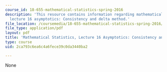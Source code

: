 ```yaml
---
course_id: 18-655-mathematical-statistics-spring-2016
description: 'This resource contains information regarding mathematical statistics,
  lecture 16 asymptotics: Consistency and delta method.'
file_location: /coursemedia/18-655-mathematical-statistics-spring-2016/2ca793c6ea6c4a6fece39c0da3440ba2_MIT18_655S16_LecNote16.pdf
file_type: application/pdf
layout: pdf
title: 'Mathematical Statistics, Lecture 16 Asymptotics: Consistency and Delta Method'
type: course
uid: 2ca793c6ea6c4a6fece39c0da3440ba2

---
```

None